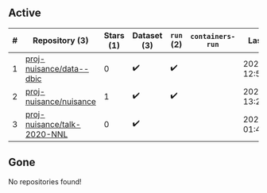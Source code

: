## Active
| # | Repository (3) | Stars (1) | Dataset (3) | `run` (2) | `containers-run` | Last Modified |
| --- | --- | --- | --- | --- | --- | --- |
| 1 | [proj-nuisance/data--dbic](https://github.com/proj-nuisance/data--dbic) | 0 | :heavy_check_mark: | :heavy_check_mark: |  | 2020-08-14 12:56:54+00:00 |
| 2 | [proj-nuisance/nuisance](https://github.com/proj-nuisance/nuisance) | 1 | :heavy_check_mark: | :heavy_check_mark: |  | 2020-10-05 13:27:54+00:00 |
| 3 | [proj-nuisance/talk-2020-NNL](https://github.com/proj-nuisance/talk-2020-NNL) | 0 | :heavy_check_mark: |  |  | 2020-12-04 01:43:37+00:00 |

## Gone
No repositories found!
